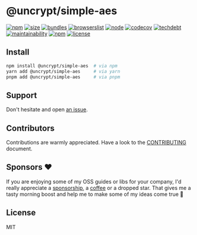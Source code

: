 # @uncrypt/simple-aes

[![npm](https://img.shields.io/npm/v/@uncrypt/simple-aes?style=for-the-badge&labelColor=222)](https://www.npmjs.com/package/@uncrypt/simple-aes)
[![size](https://img.shields.io/bundlephobia/minzip/@uncrypt/simple-aes@latest?label=Max&style=for-the-badge&labelColor=333&color=informational)](https://bundlephobia.com/package/@uncrypt/simple-aes@latest)
[![bundles](https://img.shields.io/static/v1?label=&message=cjs|esm|treeshake&logo=webpack&style=for-the-badge&labelColor=444&color=informational)](https://github.com/belgattitude/uncrypt/blob/main/packages/simple-aes/.size-limit.cjs)
[![browserslist](https://img.shields.io/static/v1?label=Browser&message=>99%&logo=googlechrome&style=for-the-badge&labelColor=444&color=informational)](https://browserslist.dev/?q=PiAwLjAxJSwgbm90IGRlYWQ%3D)
[![node](https://img.shields.io/static/v1?label=Node&message=14%2b&logo=node.js&style=for-the-badge&labelColor=444&color=informational)](https://browserslist.dev/?q=PjAuMjUlLCBub3QgZGVhZA%3D%3D)
[![codecov](https://img.shields.io/codecov/c/github/belgattitude/uncrypt?logo=codecov&style=for-the-badge&labelColor=444)](https://codecov.io/gh/belgattitude/uncrypt)
[![techdebt](https://img.shields.io/codeclimate/tech-debt/belgattitude/uncrypt?label=TechDebt&logo=code-climate&style=for-the-badge&labelColor=444)](https://codeclimate.com/github/belgattitude/uncrypt)
[![maintainability](https://img.shields.io/codeclimate/maintainability/belgattitude/uncrypt?label=Maintainability&logo=code-climate&style=for-the-badge&labelColor=444)](https://codeclimate.com/github/belgattitude/uncrypt)
[![npm](https://img.shields.io/npm/dt/@uncrypt/simple-aes?style=for-the-badge)](https://www.npmjs.com/package/@uncrypt/simple-aes)
[![license](https://img.shields.io/npm/l/@uncrypt/simple-aes?style=for-the-badge&labelColor=000000)](https://github.com/belgattitude/uncrypt/blob/main/LICENSE)

## Install

```bash
npm install @uncrypt/simple-aes  # via npm
yarn add @uncrypt/simple-aes     # via yarn
pnpm add @uncrypt/simple-aes     # via pnpm
```

## Support

Don't hesitate and open [an issue](https://github.com/belgattitude/uncrypt/issues).

## Contributors

Contributions are warmly appreciated. Have a look to the [CONTRIBUTING](https://github.com/belgattitude/uncrypt/blob/main/CONTRIBUTING.md) document.

## Sponsors ♥

If you are enjoying some of my OSS guides or libs for your company, I'd really appreciate a [sponsorship](https://github.com/sponsors/belgattitude), a [coffee](https://ko-fi.com/belgattitude) or a dropped star. That gives me a tasty morning boost and help me to make some of my ideas come true 🙏

## License

MIT
